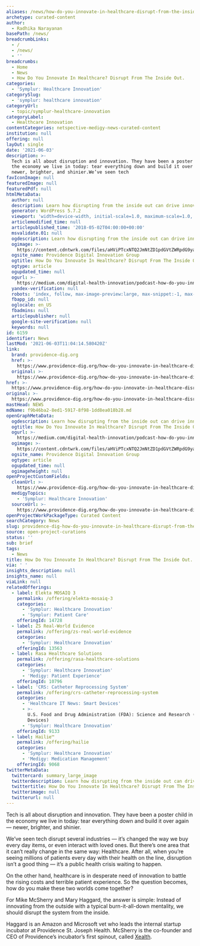 ```yaml
---
aliases: /news/how-do-you-innovate-in-healthcare-disrupt-from-the-inside-out
archetype: curated-content
author:
  - Radhika Narayanan
basePath: /news/
breadcrumbLinks:
  - /
  - /news/
  - ''
breadcrumbs:
  - Home
  - News
  - How Do You Innovate In Healthcare? Disrupt From The Inside Out.
categories:
  - 'Symplur: Healthcare Innovation'
categorySlug:
  - 'symplur: healthcare innovation'
categoryUrl:
  - topic/symplur-healthcare-innovation
categoryLabel:
  - Healthcare Innovation
contentCategories: netspective-medigy-news-curated-content
institution: null
offering: null
layOut: single
date: '2021-06-03'
description: >-
  Tech is all about disruption and innovation. They have been a poster child in
  the economy we live in today: tear everything down and build it over again —
  newer, brighter, and shinier.We’ve seen tech 
favIconImage: null
featuredImage: null
featuredPdf: null
htmlMetaData:
  author: null
  description: Learn how disrupting from the inside out can drive innovation in healthcare.
  generator: WordPress 5.7.2
  viewport: 'width=device-width, initial-scale=1.0, maximum-scale=1.0, user-scalable=0'
  articlemodified_time: null
  articlepublished_time: '2018-05-02T04:00:00+00:00'
  msvalidate.01: null
  ogdescription: Learn how disrupting from the inside out can drive innovation in healthcare.
  ogimage: >-
    https://content.cdntwrk.com/files/aHViPTcxNTQ2JmNtZD1pdGVtZWRpdG9yaW1hZ2UmZmlsZW5hbWU9aXRlbWVkaXRvcmltYWdlXzYwMmQ4M2JjOTkwM2EuanBnJnZlcnNpb249MDAwMCZzaWc9OTI4OGZiMzIxN2Y2ODdmYjdmMjExZjM4NDBjZDA0Y2Q%253D
  ogsite_name: Providence Digital Innovation Group
  ogtitle: How Do You Innovate In Healthcare? Disrupt From The Inside Out.
  ogtype: article
  ogupdated_time: null
  ogurl: >-
    https://medium.com/digital-health-innovation/podcast-how-do-you-innovate-in-healthcare-disrupt-from-the-inside-out-c99a950d3fb3
  yandex-verification: null
  robots: 'index, follow, max-image-preview:large, max-snippet:-1, max-video-preview:-1'
  fbapp_id: null
  oglocale: en_US
  fbadmins: null
  articlepublisher: null
  google-site-verification: null
  keywords: null
id: 6159
identifier: News
lastMod: '2021-06-03T11:04:14.580420Z'
link:
  brand: providence-dig.org
  href: >-
    https://www.providence-dig.org/how-do-you-innovate-in-healthcare-disrupt-from-the-inside-out/
  original: >-
    https://www.providence-dig.org/how-do-you-innovate-in-healthcare-disrupt-from-the-inside-out/
href: >-
  https://www.providence-dig.org/how-do-you-innovate-in-healthcare-disrupt-from-the-inside-out/
original: >-
  https://www.providence-dig.org/how-do-you-innovate-in-healthcare-disrupt-from-the-inside-out/
mastHead: NEWS
mdName: f9b46ba2-8ed1-5917-8f98-1dd8ea018b28.md
openGraphMetaData:
  ogdescription: Learn how disrupting from the inside out can drive innovation in healthcare.
  ogtitle: How Do You Innovate In Healthcare? Disrupt From The Inside Out.
  ogurl: >-
    https://medium.com/digital-health-innovation/podcast-how-do-you-innovate-in-healthcare-disrupt-from-the-inside-out-c99a950d3fb3
  ogimage: >-
    https://content.cdntwrk.com/files/aHViPTcxNTQ2JmNtZD1pdGVtZWRpdG9yaW1hZ2UmZmlsZW5hbWU9aXRlbWVkaXRvcmltYWdlXzYwMmQ4M2JjOTkwM2EuanBnJnZlcnNpb249MDAwMCZzaWc9OTI4OGZiMzIxN2Y2ODdmYjdmMjExZjM4NDBjZDA0Y2Q%253D
  ogsite_name: Providence Digital Innovation Group
  ogtype: article
  ogupdated_time: null
  ogimageheight: null
openProjectCustomFields:
  cleanUrl: >-
    https://www.providence-dig.org/how-do-you-innovate-in-healthcare-disrupt-from-the-inside-out/
  medigyTopics:
    - 'Symplur: Healthcare Innovation'
  sourceUrl: >-
    https://www.providence-dig.org/how-do-you-innovate-in-healthcare-disrupt-from-the-inside-out/
openProjectWorkPackageType: Curated Content
searchCategory: News
slug: providence-dig-how-do-you-innovate-in-healthcare-disrupt-from-the-inside-out
source: open-project-curations
status: ''
sub: brief
tags:
  - News
title: How Do You Innovate In Healthcare? Disrupt From The Inside Out.
via: ' '
insights_description: null
insights_name: null
viaLink: null
relatedOfferings:
  - label: Elekta MOSAIQ 3
    permalink: /offering/elekta-mosaiq-3
    categories:
      - 'Symplur: Healthcare Innovation'
      - 'Symplur: Patient Care'
    offeringId: 14728
  - label: ZS Real-World Evidence
    permalink: /offering/zs-real-world-evidence
    categories:
      - 'Symplur: Healthcare Innovation'
    offeringId: 13563
  - label: Rasa Healthcare Solutions
    permalink: /offering/rasa-healthcare-solutions
    categories:
      - 'Symplur: Healthcare Innovation'
      - 'Medigy: Patient Experience'
    offeringId: 10796
  - label: 'CRS: Catheter Reprocessing System'
    permalink: /offering/crs-catheter-reprocessing-system
    categories:
      - 'Healthcare IT News: Smart Devices'
      - >-
        U.S. Food and Drug Administration (FDA): Science and Research (Medical
        Devices)
      - 'Symplur: Healthcare Innovation'
    offeringId: 9133
  - label: Hailie™
    permalink: /offering/hailie
    categories:
      - 'Symplur: Healthcare Innovation'
      - 'Medigy: Medication Management'
    offeringId: 9068
twitterMetaData:
  twittercard: summary_large_image
  twitterdescription: Learn how disrupting from the inside out can drive innovation in healthcare.
  twittertitle: How Do You Innovate In Healthcare? Disrupt From The Inside Out.
  twitterimage: null
  twitterurl: null
---
```

<p>Tech is all about disruption and innovation. They have been a poster child in the economy we live in today: tear everything down and build it over again — newer, brighter, and shinier.</p><p>We’ve seen tech disrupt several industries — it’s changed the way we buy every day items, or even interact with loved ones. But there’s one area that it can’t really change in the same way: Healthcare. After all, when you’re seeing millions of patients every day with their health on the line, disruption isn’t a good thing — it’s a public health crisis waiting to happen.</p><p>On the other hand, healthcare is in desperate need of innovation to battle the rising costs and terrible patient experience. So the question becomes, how do you make these two worlds come together?</p><p>For Mike McSherry and Mary Haggard, the answer is simple: Instead of innovating from the outside with a typical burn-it-all-down mentality, we should disrupt the system from the inside.</p><p>Haggard is an Amazon and Microsoft vet who leads the internal startup incubator at Providence St. Joseph Health. McSherry is the co-founder and CEO of Providence’s incubator’s first spinout, called&nbsp;<a href="http://xealth.io/">Xealth</a>.</p>